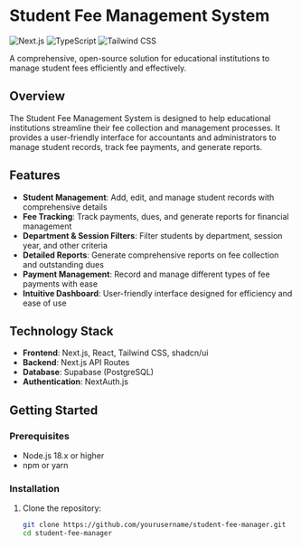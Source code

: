 # Student Fee Management System
![Next.js](https://img.shields.io/badge/Next.js-15-black)
![TypeScript](https://img.shields.io/badge/TypeScript-5.0-blue)
![Tailwind CSS](https://img.shields.io/badge/Tailwind-3.0-38bdf8)

A comprehensive, open-source solution for educational institutions to manage student fees efficiently and effectively.


## Overview

The Student Fee Management System is designed to help educational institutions streamline their fee collection and management processes. It provides a user-friendly interface for accountants and administrators to manage student records, track fee payments, and generate reports.

## Features

- **Student Management**: Add, edit, and manage student records with comprehensive details
- **Fee Tracking**: Track payments, dues, and generate reports for financial management
- **Department & Session Filters**: Filter students by department, session year, and other criteria
- **Detailed Reports**: Generate comprehensive reports on fee collection and outstanding dues
- **Payment Management**: Record and manage different types of fee payments with ease
- **Intuitive Dashboard**: User-friendly interface designed for efficiency and ease of use

## Technology Stack

- **Frontend**: Next.js, React, Tailwind CSS, shadcn/ui
- **Backend**: Next.js API Routes
- **Database**: Supabase (PostgreSQL)
- **Authentication**: NextAuth.js

## Getting Started

### Prerequisites

- Node.js 18.x or higher
- npm or yarn

### Installation

1. Clone the repository:
   ```bash
   git clone https://github.com/yourusername/student-fee-manager.git
   cd student-fee-manager
